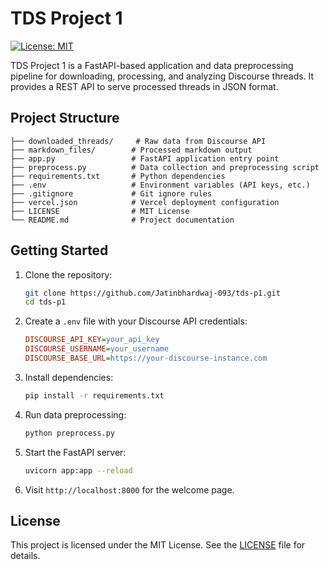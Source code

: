 # TDS Project 1

[![License: MIT](https://img.shields.io/badge/License-MIT-yellow.svg)](LICENSE)

TDS Project 1 is a FastAPI-based application and data preprocessing pipeline for downloading, processing, and analyzing Discourse threads. It provides a REST API to serve processed threads in JSON format.

## Project Structure

```
├── downloaded_threads/     # Raw data from Discourse API
├── markdown_files/        # Processed markdown output
├── app.py                 # FastAPI application entry point
├── preprocess.py          # Data collection and preprocessing script
├── requirements.txt       # Python dependencies
├── .env                   # Environment variables (API keys, etc.)
├── .gitignore             # Git ignore rules
├── vercel.json            # Vercel deployment configuration
├── LICENSE                # MIT License
└── README.md              # Project documentation
```

## Getting Started

1. Clone the repository:

   ```bash
   git clone https://github.com/Jatinbhardwaj-093/tds-p1.git
   cd tds-p1
   ```

2. Create a `.env` file with your Discourse API credentials:

   ```ini
   DISCOURSE_API_KEY=your_api_key
   DISCOURSE_USERNAME=your_username
   DISCOURSE_BASE_URL=https://your-discourse-instance.com
   ```

3. Install dependencies:

   ```bash
   pip install -r requirements.txt
   ```

4. Run data preprocessing:

   ```bash
   python preprocess.py
   ```

5. Start the FastAPI server:

   ```bash
   uvicorn app:app --reload
   ```

6. Visit `http://localhost:8000` for the welcome page.

## License

This project is licensed under the MIT License. See the [LICENSE](LICENSE) file for details.
